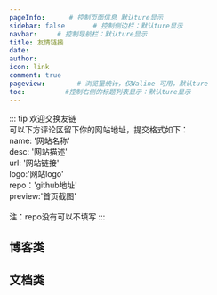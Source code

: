 ```yaml
---
pageInfo:      # 控制页面信息 默认ture显示
sidebar: false       # 控制侧边栏：默认ture显示
navbar:     # 控制导航栏：默认ture显示
title: 友情链接
date: 
author: 
icon: link  
comment: true
pageview:        # 浏览量统计，仅Waline 可用，默认ture
toc:          #控制右侧的标题列表显示：默认ture显示
---
```


::: tip
欢迎交换友链<br>
可以下方评论区留下你的网站地址，提交格式如下：<br>
name: '网站名称'<br>
desc: '网站描述'<br>
url: '网站链接'<br>
logo:'网站logo'<br>
repo：'github地址'   <br>
preview:'首页截图'   <br>  
注：repo没有可以不填写
:::
## 博客类
<SiteInfo
  name="测试猿全栈知识体系"
  desc="质量是1到100的事情!"
  url="https://testyuan1024.com/"
  logo="https://testyuan1024.com/logo.png"
  repo=""
  preview="https://pic.testyuan1024.com/thumbnails/ade20c6fb1a1f8660b3a3072b53c662a.png"
/>

<SiteInfo
  name="Mr.Hope’s Blog"
  desc="Where there is light, there is hope"
  url="https://mrhope.site"
  logo="https://mrhope.site/logo.svg"
  repo="https://github.com/Mister-Hope/Mister-Hope.github.io"
  preview="https://theme-hope.vuejs.press/assets/image/mrhope.jpg"
/>

<SiteInfo
  name="墨七"
  desc="简单快乐，理应如此"
  url="https://blog.mo7.cc/"
  logo="https://blog.mo7.cc/pwa/144.png"
  repo=""
  preview=""
/>



## 文档类
<SiteInfo
  name="Mr.Hope’s Blog"
  desc="Where there is light, there is hope"
  url="https://mrhope.site"
  logo="https://mrhope.site/logo.svg"
  repo=""
  preview="https://theme-hope.vuejs.press/assets/image/mrhope.jpg"
/>


